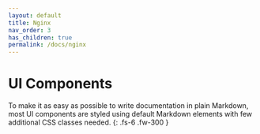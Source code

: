 ```yaml
---
layout: default
title: Nginx
nav_order: 3
has_children: true
permalink: /docs/nginx
---
```


# UI Components

To make it as easy as possible to write documentation in plain Markdown, most UI components are styled using default Markdown elements with few additional CSS classes needed.
{: .fs-6 .fw-300 }
